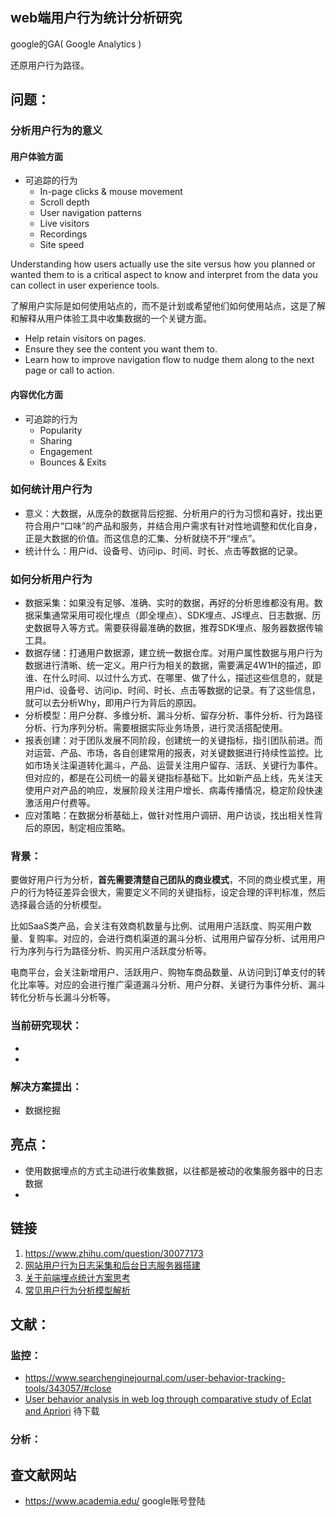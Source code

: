## web端用户行为统计分析研究

google的GA( Google Analytics )

还原用户行为路径。

## 问题：

### 分析用户行为的意义 

#### 用户体验方面

- 可追踪的行为
  - In-page clicks & mouse movement
  - Scroll depth
  - User navigation patterns
  - Live visitors
  - Recordings
  - Site speed

 Understanding how users actually use the site versus how you planned or wanted them to is a critical aspect to know and interpret from the data you can collect in user experience tools. 

了解用户实际是如何使用站点的，而不是计划或希望他们如何使用站点，这是了解和解释从用户体验工具中收集数据的一个关键方面。 

- Help retain visitors on pages.
- Ensure they see the content you want them to.
- Learn how to improve navigation flow to nudge them along to the next page or call to action.

#### 内容优化方面

- 可追踪的行为
  - Popularity
  - Sharing
  - Engagement
  - Bounces & Exits

### 如何统计用户行为 

- 意义：大数据，从庞杂的数据背后挖掘、分析用户的行为习惯和喜好，找出更符合用户“口味”的产品和服务，并结合用户需求有针对性地调整和优化自身，正是大数据的价值。而这信息的汇集、分析就绕不开“埋点”。  
- 统计什么：用户id、设备号、访问ip、时间、时长、点击等数据的记录。 

### 如何分析用户行为 

- 数据采集：如果没有足够、准确、实时的数据，再好的分析思维都没有用。数据采集通常采用可视化埋点（即全埋点）、SDK埋点、JS埋点、日志数据、历史数据导入等方式。需要获得最准确的数据，推荐SDK埋点、服务器数据传输工具。
- 数据存储：打通用户数据源，建立统一数据仓库。对用户属性数据与用户行为数据进行清晰、统一定义。用户行为相关的数据，需要满足4W1H的描述，即谁、在什么时间、以过什么方式、在哪里、做了什么，描述这些信息的，就是用户id、设备号、访问ip、时间、时长、点击等数据的记录。有了这些信息，就可以去分析Why，即用户行为背后的原因。
- 分析模型：用户分群、多维分析、漏斗分析、留存分析、事件分析、行为路径分析、行为序列分析。需要根据实际业务场景，进行灵活搭配使用。
- 报表创建：对于团队发展不同阶段，创建统一的关键指标，指引团队前进。而对运营、产品、市场，各自创建常用的报表，对关键数据进行持续性监控。比如市场关注渠道转化漏斗，产品、运营关注用户留存、活跃、关键行为事件。但对应的，都是在公司统一的最关键指标基础下。比如新产品上线，先关注天使用户对产品的响应，发展阶段关注用户增长、病毒传播情况，稳定阶段快速激活用户付费等。
- 应对策略：在数据分析基础上，做针对性用户调研、用户访谈，找出相关性背后的原因，制定相应策略。

### 背景：

要做好用户行为分析，**首先需要清楚自己团队的商业模式**，不同的商业模式里，用户的行为特征差异会很大，需要定义不同的关键指标，设定合理的评判标准，然后选择最合适的分析模型。

比如SaaS类产品，会关注有效商机数量与比例、试用用户活跃度、购买用户数量、复购率。对应的，会进行商机渠道的漏斗分析、试用用户留存分析、试用用户行为序列与行为路径分析、购买用户活跃度分析等。

 电商平台，会关注新增用户、活跃用户、购物车商品数量、从访问到订单支付的转化比率等。对应的会进行推广渠道漏斗分析、用户分群、关键行为事件分析、漏斗转化分析与长漏斗分析等。 

### 当前研究现状：

- 

- 

### 解决方案提出：

- 数据挖掘





## 亮点：

- 使用数据埋点的方式主动进行收集数据，以往都是被动的收集服务器中的日志数据
- 

## 链接

1. https://www.zhihu.com/question/30077173 
2. [网站用户行为日志采集和后台日志服务器搭建](https://blog.csdn.net/weixin_37490221/article/details/80894827) 
3. [关于前端埋点统计方案思考](https://cloud.tencent.com/developer/article/1550077) 
4. [常见用户行为分析模型解析](http://www.woshipm.com/data-analysis/697156.html) 



## 文献：

### 监控：

- https://www.searchenginejournal.com/user-behavior-tracking-tools/343057/#close 
- [User behavior analysis in web log through comparative study of Eclat and Apriori](https://ieeexplore.ieee.org/abstract/document/6481192) 待下载





### 分析：





## 查文献网站

- https://www.academia.edu/  google账号登陆

